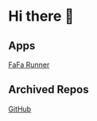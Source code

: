 # Hi there 👋

## Apps

<!-- 
[FaForever](https://chenyifaer.com/faforever) · 
[Pigeon](https://chenyifaer.com/pigeon) · 
-->
[FaFa Runner](https://fafarunner.com)

## Archived Repos

[GitHub](https://github.com/cyf-archived)
